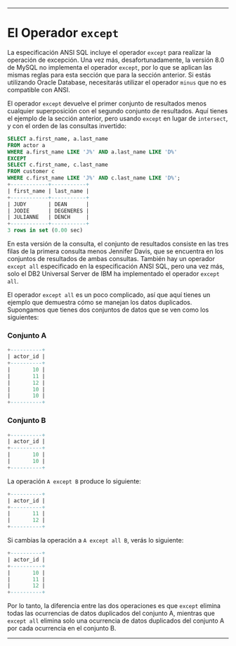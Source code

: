 
---

# El Operador `except`

La especificación ANSI SQL incluye el operador `except` para realizar la operación de excepción. Una vez más, desafortunadamente, la versión 8.0 de MySQL no implementa el operador `except`, por lo que se aplican las mismas reglas para esta sección que para la sección anterior. Si estás utilizando Oracle Database, necesitarás utilizar el operador `minus` que no es compatible con ANSI.

El operador `except` devuelve el primer conjunto de resultados menos cualquier superposición con el segundo conjunto de resultados. Aquí tienes el ejemplo de la sección anterior, pero usando `except` en lugar de `intersect`, y con el orden de las consultas invertido:

```sql
SELECT a.first_name, a.last_name
FROM actor a
WHERE a.first_name LIKE 'J%' AND a.last_name LIKE 'D%'
EXCEPT
SELECT c.first_name, c.last_name
FROM customer c
WHERE c.first_name LIKE 'J%' AND c.last_name LIKE 'D%';
+------------+-----------+
| first_name | last_name |
+------------+-----------+
| JUDY       | DEAN      |
| JODIE      | DEGENERES |
| JULIANNE   | DENCH     |
+------------+-----------+
3 rows in set (0.00 sec)
```

En esta versión de la consulta, el conjunto de resultados consiste en las tres filas de la primera consulta menos Jennifer Davis, que se encuentra en los conjuntos de resultados de ambas consultas. También hay un operador `except all` especificado en la especificación ANSI SQL, pero una vez más, solo el DB2 Universal Server de IBM ha implementado el operador `except all`.

El operador `except all` es un poco complicado, así que aquí tienes un ejemplo que demuestra cómo se manejan los datos duplicados. Supongamos que tienes dos conjuntos de datos que se ven como los siguientes:

### Conjunto A

```sql
+----------+
| actor_id |
+----------+
|       10 |
|       11 |
|       12 |
|       10 |
|       10 |
+----------+
```

### Conjunto B

```sql
+----------+
| actor_id |
+----------+
|       10 |
|       10 |
+----------+
```

La operación `A except B` produce lo siguiente:

```sql
+----------+
| actor_id |
+----------+
|       11 |
|       12 |
+----------+
```

Si cambias la operación a `A except all B`, verás lo siguiente:

```sql
+----------+
| actor_id |
+----------+
|       10 |
|       11 |
|       12 |
+----------+
```

Por lo tanto, la diferencia entre las dos operaciones es que `except` elimina todas las ocurrencias de datos duplicados del conjunto A, mientras que `except all` elimina solo una ocurrencia de datos duplicados del conjunto A por cada ocurrencia en el conjunto B.

---


